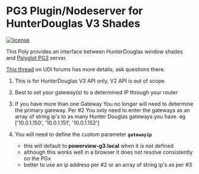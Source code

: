 
# PG3 Plugin/Nodeserver for HunterDouglas V3 Shades

[![license](https://img.shields.io/github/license/mashape/apistatus.svg)](https://github.com/sejgit/udi-hunterdouglas-pg3/blob/master/LICENSE)

This Poly provides an interface between HunterDouglas window shades and [Polyglot PG3](https://github.com/UniversalDevicesInc/pg3-dist) server.

[This thread](https://forum.universal-devices.com/forum/439-hunter-douglas/) on UDI forums has more details, ask questions there.

 1. This is for HunterDouglas V3 API only, V2 API is out of scope

 2. Best to set your gateway(s) to a determined IP through your router

 3. If you have more than one Gateway You no longer will need to determine the primary gateway. Per #2 You only need to enter the gateways as an array of
    string ip's to as many Hunter Douglas gateways you have. eg ['10.0.1.150', '10.0.1.151', '10.0.1.152']
 
 4. You will need to define the custom parameter **`gatewayip`** 
     - this will default to **powerview-g3.local**  when it is not defined
     - although this works well in a browser it does not resolve consistently on the PGx
     - better to use an ip address per #2 or an array of string ip's as per #3

